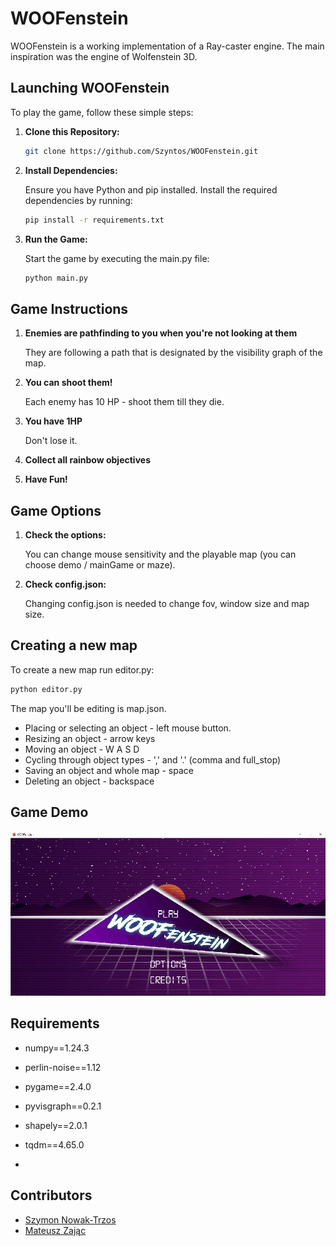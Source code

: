 # WOOFenstein

WOOFenstein is a working implementation of a Ray-caster engine. The main inspiration was the engine of Wolfenstein 3D.

## Launching WOOFenstein

To play the game, follow these simple steps:

1. **Clone this Repository:**
   ```bash
   git clone https://github.com/Szyntos/WOOFenstein.git
   
2. **Install Dependencies:**

    Ensure you have Python and pip installed. Install the required dependencies by running:

    ```bash
    pip install -r requirements.txt
    ```
3. **Run the Game:**

    Start the game by executing the main.py file:

    ```bash
    python main.py
    ```



## Game Instructions
1. **Enemies are pathfinding to you when you're not looking at them**
   
   They are following a path that is designated by the visibility graph of the map.
2. **You can shoot them!**
   
   Each enemy has 10 HP - shoot them till they die.
3. **You have 1HP**

   Don't lose it.
4. **Collect all rainbow objectives**
5. **Have Fun!**

## Game Options

1. **Check the options:**

   You can change mouse sensitivity and the playable map (you can choose demo / mainGame or maze).
   
2. **Check config.json:**

   Changing config.json is needed to change fov, window size and map size. 

## Creating a new map

To create a new map run editor.py:

 ```bash
 python editor.py
 ```

The map you'll be editing is map.json. 
 
- Placing or selecting an object - left mouse button.
- Resizing an object - arrow keys
- Moving an object - W A S D
- Cycling through object types - ',' and '.' (comma and full_stop)
- Saving an object and whole map - space
- Deleting an object - backspace

## Game Demo

![demo.gif](https://raw.githubusercontent.com/Szyntos/WOOFenstein/main/demo.gif)

## Requirements

- numpy==1.24.3

- perlin-noise==1.12

- pygame==2.4.0

- pyvisgraph==0.2.1

- shapely==2.0.1

- tqdm==4.65.0
- 
## Contributors
* [Szymon Nowak-Trzos](https://github.com/Szyntos/)
* [Mateusz Zając](https://github.com/MagrosThornrime)

